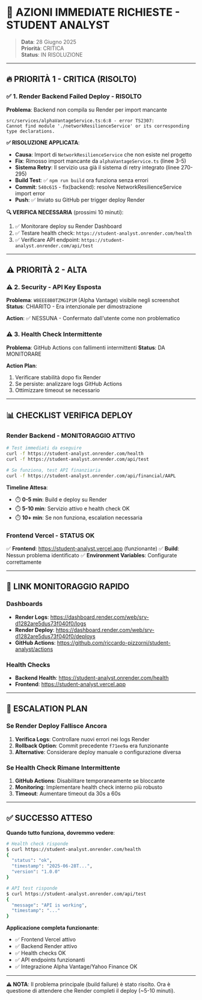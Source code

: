 # 🚨 AZIONI IMMEDIATE RICHIESTE - STUDENT ANALYST

> **Data**: 28 Giugno 2025  
> **Priorità**: CRITICA  
> **Status**: IN RISOLUZIONE

---

## 🔥 **PRIORITÀ 1 - CRITICA (RISOLTO)**

### **✅ 1. Render Backend Failed Deploy - RISOLTO**

**Problema**: Backend non compila su Render per import mancante

```
src/services/alphaVantageService.ts:6:8 - error TS2307:
Cannot find module './networkResilienceService' or its corresponding type declarations.
```

**✅ RISOLUZIONE APPLICATA**:

- **Causa**: Import di `NetworkResilienceService` che non esiste nel progetto
- **Fix**: Rimosso import mancante da `alphaVantageService.ts` (linee 3-5)
- **Sistema Retry**: Il servizio usa già il sistema di retry integrato (linee 270-295)
- **Build Test**: ✅ `npm run build` ora funziona senza errori
- **Commit**: `540c615` - fix(backend): resolve NetworkResilienceService import error
- **Push**: ✅ Inviato su GitHub per trigger deploy Render

**🔍 VERIFICA NECESSARIA** (prossimi 10 minuti):

1. ✅ Monitorare deploy su Render Dashboard
2. ✅ Testare health check: `https://student-analyst.onrender.com/health`
3. ✅ Verificare API endpoint: `https://student-analyst.onrender.com/api/test`

---

## ⚠️ **PRIORITÀ 2 - ALTA**

### **⚠️ 2. Security - API Key Esposta**

**Problema**: `W8EEE8B0TZMGIP1M` (Alpha Vantage) visibile negli screenshot
**Status**: CHIARITO - Era intenzionale per dimostrazione

**Action**: ✅ NESSUNA - Confermato dall'utente come non problematico

### **⚠️ 3. Health Check Intermittente**

**Problema**: GitHub Actions con fallimenti intermittenti
**Status**: DA MONITORARE

**Action Plan**:

1. Verificare stabilità dopo fix Render
2. Se persiste: analizzare logs GitHub Actions
3. Ottimizzare timeout se necessario

---

## 📊 **CHECKLIST VERIFICA DEPLOY**

### **Render Backend - MONITORAGGIO ATTIVO**

```bash
# Test immediati da eseguire
curl -f https://student-analyst.onrender.com/health
curl -f https://student-analyst.onrender.com/api/test

# Se funziona, test API finanziaria
curl -f https://student-analyst.onrender.com/api/financial/AAPL
```

**Timeline Attesa**:

- ⏱️ **0-5 min**: Build e deploy su Render
- ⏱️ **5-10 min**: Servizio attivo e health check OK
- ⏱️ **10+ min**: Se non funziona, escalation necessaria

### **Frontend Vercel - STATUS OK**

✅ **Frontend**: https://student-analyst.vercel.app (funzionante)
✅ **Build**: Nessun problema identificato
✅ **Environment Variables**: Configurate correttamente

---

## 🔗 **LINK MONITORAGGIO RAPIDO**

### **Dashboards**

- **Render Logs**: https://dashboard.render.com/web/srv-d1282are5dus73f040f0/logs
- **Render Deploy**: https://dashboard.render.com/web/srv-d1282are5dus73f040f0/deploys
- **GitHub Actions**: https://github.com/riccardo-pizzorni/student-analyst/actions

### **Health Checks**

- **Backend Health**: https://student-analyst.onrender.com/health
- **Frontend**: https://student-analyst.vercel.app

---

## 🚨 **ESCALATION PLAN**

### **Se Render Deploy Fallisce Ancora**

1. **Verifica Logs**: Controllare nuovi errori nei logs Render
2. **Rollback Option**: Commit precedente `f71ee9a` era funzionante
3. **Alternative**: Considerare deploy manuale o configurazione diversa

### **Se Health Check Rimane Intermittente**

1. **GitHub Actions**: Disabilitare temporaneamente se bloccante
2. **Monitoring**: Implementare health check interno più robusto
3. **Timeout**: Aumentare timeout da 30s a 60s

---

## ✅ **SUCCESSO ATTESO**

**Quando tutto funziona, dovremmo vedere**:

```bash
# Health check risponde
$ curl https://student-analyst.onrender.com/health
{
  "status": "ok",
  "timestamp": "2025-06-28T...",
  "version": "1.0.0"
}

# API test risponde
$ curl https://student-analyst.onrender.com/api/test
{
  "message": "API is working",
  "timestamp": "..."
}
```

**Applicazione completa funzionante**:

- ✅ Frontend Vercel attivo
- ✅ Backend Render attivo
- ✅ Health checks OK
- ✅ API endpoints funzionanti
- ✅ Integrazione Alpha Vantage/Yahoo Finance OK

---

**⚠️ NOTA**: Il problema principale (build failure) è stato risolto. Ora è questione di attendere che Render completi il deploy (~5-10 minuti).
